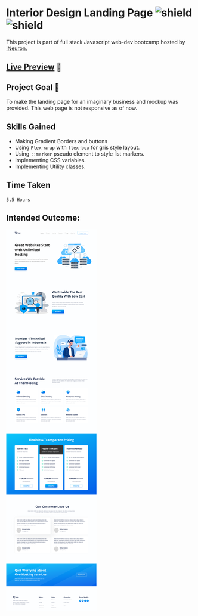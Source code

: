 # Interior Design Landing Page ![shield](https://img.shields.io/badge/HTML5-E34F26?style=for-the-badge&logo=html5&logoColor=white) ![shield](https://img.shields.io/badge/CSS3-1572B6?style=for-the-badge&logo=css3&logoColor=white)

This project is part of full stack Javascript web-dev bootcamp hosted by [iNeuron.](https://ineuron.ai/)

## [Live Preview](https://project-interior-design-three.vercel.app/) :link:

## Project Goal :dart:

To make the landing page for an imaginary business and mockup was provided. This web page is not responsive as of now.

## Skills Gained

- Making Gradient Borders and buttons
- Using `Flex-wrap` with `flex-box` for gris style layout.
- Using `::marker` pseudo element to style list markers.
- Implementing CSS variables.
- Implementing Utility classes.

## Time Taken

```
5.5 Hours
```

## Intended Outcome:

![Image](./assets/11.png)
